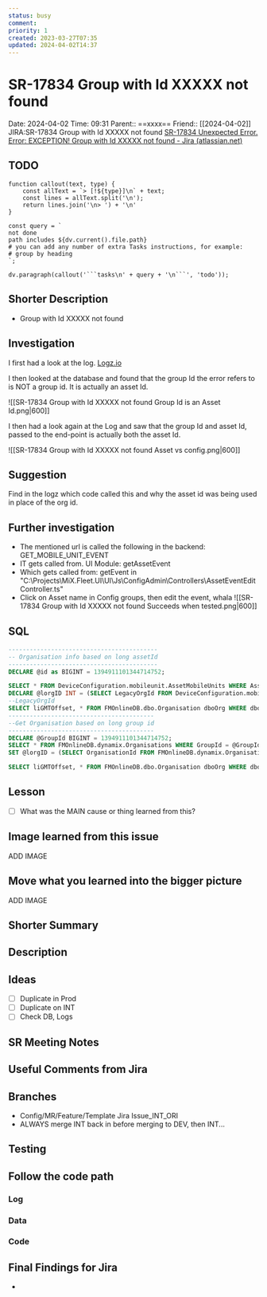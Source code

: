```yaml
---
status: busy
comment: 
priority: 1
created: 2023-03-27T07:35
updated: 2024-04-02T14:37
---
```


# SR-17834 Group with Id XXXXX not found

Date: 2024-04-02 Time: 09:31
Parent:: ==xxxx==
Friend:: [[2024-04-02]]
JIRA:SR-17834 Group with Id XXXXX not found
[SR-17834 Unexpected Error. Error: EXCEPTION! Group with Id XXXXX not found - Jira (atlassian.net)](https://csojiramixtelematics.atlassian.net/browse/SR-17834)


## TODO
```dataviewjs
function callout(text, type) {
    const allText = `> [!${type}]\n` + text;
    const lines = allText.split('\n');
    return lines.join('\n> ') + '\n'
}

const query = `
not done
path includes ${dv.current().file.path}
# you can add any number of extra Tasks instructions, for example:
# group by heading
`;

dv.paragraph(callout('```tasks\n' + query + '\n```', 'todo'));
```

## Shorter Description

- Group with Id XXXXX not found
## Investigation

I first had a look at the log.
[Logz.io](https://app.logz.io/#/goto/f8352becfd63f38ef936484d7c5977d4?switchToAccountId=157279)

I then looked at the database and found that the group Id the error refers to is NOT a group id.
It is actually an asset Id.

![[SR-17834 Group with Id XXXXX not found Group Id is an Asset Id.png|600]]

I then had a look again at the Log and saw that the group Id and asset Id, passed to the end-point is actually both the asset Id.

![[SR-17834 Group with Id XXXXX not found Asset vs config.png|600]]

## Suggestion

Find in the logz which code called this and why the asset id was being used in place of the org id.

## Further investigation

- The mentioned url is called the following in the backend: GET_MOBILE_UNIT_EVENT
- IT gets called from. UI Module: getAssetEvent
- Which gets called from: getEvent in "C:\Projects\MiX.Fleet.UI\UI\Js\ConfigAdmin\Controllers\AssetEventEditController.ts"
- Click on Asset name in Config groups, then edit the event, whala
![[SR-17834 Group with Id XXXXX not found Succeeds when tested.png|600]]

## SQL

```sql
------------------------------------------
-- Organisation info based on long assetId
------------------------------------------
DECLARE @id as BIGINT = 1394911101344714752;

SELECT * FROM DeviceConfiguration.mobileunit.AssetMobileUnits WHERE AssetId = @id
DECLARE @lorgID INT = (SELECT LegacyOrgId FROM DeviceConfiguration.mobileunit.AssetMobileUnits WHERE AssetId = @id)
--LegacyOrgId
SELECT liGMTOffset, * FROM FMOnlineDB.dbo.Organisation dboOrg WHERE dboOrg.liOrgID = @lorgID
-----------------------------------------
--Get Organisation based on long group id
-----------------------------------------
DECLARE @GroupId BIGINT = 1394911101344714752;
SELECT * FROM FMOnlineDB.dynamix.Organisations WHERE GroupId = @GroupId
SET @lorgID = (SELECT OrganisationId FROM FMOnlineDB.dynamix.Organisations WHERE GroupId = @GroupId)

SELECT liGMTOffset, * FROM FMOnlineDB.dbo.Organisation dboOrg WHERE dboOrg.liOrgID = @lorgID
```

## Lesson

- [ ] What was the MAIN cause or thing learned from this?


## Image learned from this issue

ADD IMAGE

## Move what you learned into the bigger picture

ADD IMAGE

## Shorter Summary



## Description


## Ideas

- [ ] Duplicate in Prod
- [ ] Duplicate on INT
- [ ] Check DB, Logs

## SR Meeting Notes


## Useful Comments from Jira


## Branches

- Config/MR/Feature/Template Jira Issue_INT_ORI
- ALWAYS merge INT back in before merging to DEV, then INT...

## Testing



## Follow the code path

### Log


### Data


### Code


## Final Findings for Jira

- 
